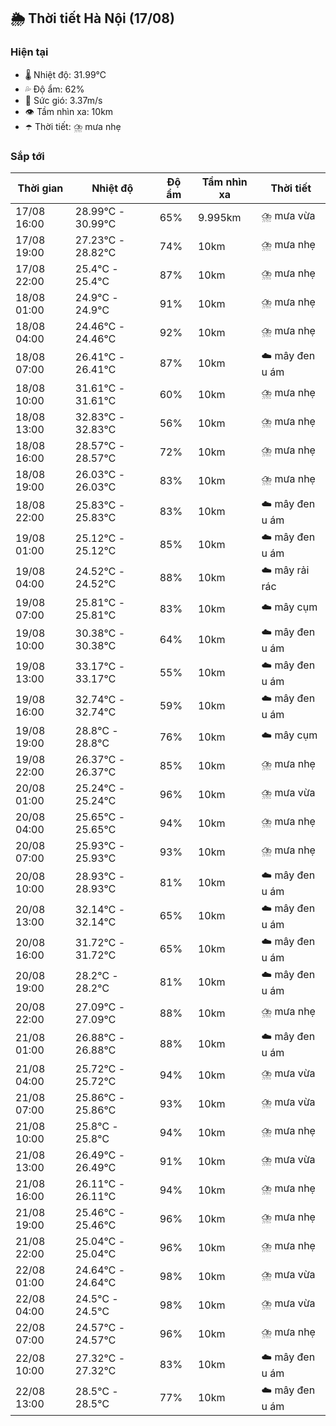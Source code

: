 ## 🌦️ Thời tiết Hà Nội (17/08)

### Hiện tại

- 🌡️ Nhiệt độ: 31.99℃
- 💦 Độ ẩm: 62%
- 💨 Sức gió: 3.37m/s
- 👁️ Tầm nhìn xa: 10km
- ☂️ Thời tiết: ⛈️ mưa nhẹ

### Sắp tới

| Thời gian | Nhiệt độ | Độ ẩm | Tầm nhìn xa | Thời tiết |
| --- | --- | --- | --- | --- |
| 17/08 16:00 | 28.99℃ - 30.99℃ | 65% | 9.995km | ⛈️ mưa vừa |
| 17/08 19:00 | 27.23℃ - 28.82℃ | 74% | 10km | ⛈️ mưa nhẹ |
| 17/08 22:00 | 25.4℃ - 25.4℃ | 87% | 10km | ⛈️ mưa nhẹ |
| 18/08 01:00 | 24.9℃ - 24.9℃ | 91% | 10km | ⛈️ mưa nhẹ |
| 18/08 04:00 | 24.46℃ - 24.46℃ | 92% | 10km | ⛈️ mưa nhẹ |
| 18/08 07:00 | 26.41℃ - 26.41℃ | 87% | 10km | ☁️ mây đen u ám |
| 18/08 10:00 | 31.61℃ - 31.61℃ | 60% | 10km | ⛈️ mưa nhẹ |
| 18/08 13:00 | 32.83℃ - 32.83℃ | 56% | 10km | ⛈️ mưa nhẹ |
| 18/08 16:00 | 28.57℃ - 28.57℃ | 72% | 10km | ⛈️ mưa nhẹ |
| 18/08 19:00 | 26.03℃ - 26.03℃ | 83% | 10km | ⛈️ mưa nhẹ |
| 18/08 22:00 | 25.83℃ - 25.83℃ | 83% | 10km | ☁️ mây đen u ám |
| 19/08 01:00 | 25.12℃ - 25.12℃ | 85% | 10km | ☁️ mây đen u ám |
| 19/08 04:00 | 24.52℃ - 24.52℃ | 88% | 10km | ☁️ mây rải rác |
| 19/08 07:00 | 25.81℃ - 25.81℃ | 83% | 10km | ☁️ mây cụm |
| 19/08 10:00 | 30.38℃ - 30.38℃ | 64% | 10km | ☁️ mây đen u ám |
| 19/08 13:00 | 33.17℃ - 33.17℃ | 55% | 10km | ☁️ mây đen u ám |
| 19/08 16:00 | 32.74℃ - 32.74℃ | 59% | 10km | ☁️ mây đen u ám |
| 19/08 19:00 | 28.8℃ - 28.8℃ | 76% | 10km | ☁️ mây cụm |
| 19/08 22:00 | 26.37℃ - 26.37℃ | 85% | 10km | ⛈️ mưa nhẹ |
| 20/08 01:00 | 25.24℃ - 25.24℃ | 96% | 10km | ⛈️ mưa vừa |
| 20/08 04:00 | 25.65℃ - 25.65℃ | 94% | 10km | ⛈️ mưa nhẹ |
| 20/08 07:00 | 25.93℃ - 25.93℃ | 93% | 10km | ⛈️ mưa nhẹ |
| 20/08 10:00 | 28.93℃ - 28.93℃ | 81% | 10km | ☁️ mây đen u ám |
| 20/08 13:00 | 32.14℃ - 32.14℃ | 65% | 10km | ☁️ mây đen u ám |
| 20/08 16:00 | 31.72℃ - 31.72℃ | 65% | 10km | ☁️ mây đen u ám |
| 20/08 19:00 | 28.2℃ - 28.2℃ | 81% | 10km | ☁️ mây đen u ám |
| 20/08 22:00 | 27.09℃ - 27.09℃ | 88% | 10km | ⛈️ mưa nhẹ |
| 21/08 01:00 | 26.88℃ - 26.88℃ | 88% | 10km | ☁️ mây đen u ám |
| 21/08 04:00 | 25.72℃ - 25.72℃ | 94% | 10km | ⛈️ mưa vừa |
| 21/08 07:00 | 25.86℃ - 25.86℃ | 93% | 10km | ⛈️ mưa vừa |
| 21/08 10:00 | 25.8℃ - 25.8℃ | 94% | 10km | ⛈️ mưa nhẹ |
| 21/08 13:00 | 26.49℃ - 26.49℃ | 91% | 10km | ⛈️ mưa vừa |
| 21/08 16:00 | 26.11℃ - 26.11℃ | 94% | 10km | ⛈️ mưa nhẹ |
| 21/08 19:00 | 25.46℃ - 25.46℃ | 96% | 10km | ⛈️ mưa nhẹ |
| 21/08 22:00 | 25.04℃ - 25.04℃ | 96% | 10km | ⛈️ mưa nhẹ |
| 22/08 01:00 | 24.64℃ - 24.64℃ | 98% | 10km | ⛈️ mưa vừa |
| 22/08 04:00 | 24.5℃ - 24.5℃ | 98% | 10km | ⛈️ mưa vừa |
| 22/08 07:00 | 24.57℃ - 24.57℃ | 96% | 10km | ⛈️ mưa nhẹ |
| 22/08 10:00 | 27.32℃ - 27.32℃ | 83% | 10km | ☁️ mây đen u ám |
| 22/08 13:00 | 28.5℃ - 28.5℃ | 77% | 10km | ☁️ mây đen u ám |
